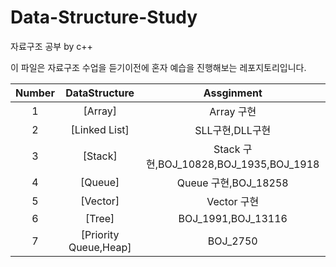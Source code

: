 # Data-Structure-Study
자료구조 공부 by c++
 
이 파일은 자료구조 수업을 듣기이전에 혼자 예습을 진행해보는 레포지토리입니다.


|Number|DataStructure|Assginment|
|:---:|:---:|:---:|
|1|[Array]|Array 구현|
|2|[Linked List]|SLL구현,DLL구현|
|3|[Stack]|Stack 구현,BOJ_10828,BOJ_1935,BOJ_1918|
|4|[Queue]|Queue 구현,BOJ_18258|
|5|[Vector]|Vector 구현|
|6|[Tree]|BOJ_1991,BOJ_13116|
|7|[Priority Queue,Heap]|BOJ_2750|









